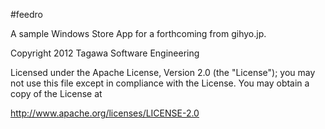 #feedro

A sample Windows Store App for a forthcoming from gihyo.jp.

Copyright 2012 Tagawa Software Engineering

Licensed under the Apache License, Version 2.0 (the "License"); you may not use this file except in compliance with the License. You may obtain a copy of the License at

<http://www.apache.org/licenses/LICENSE-2.0>
